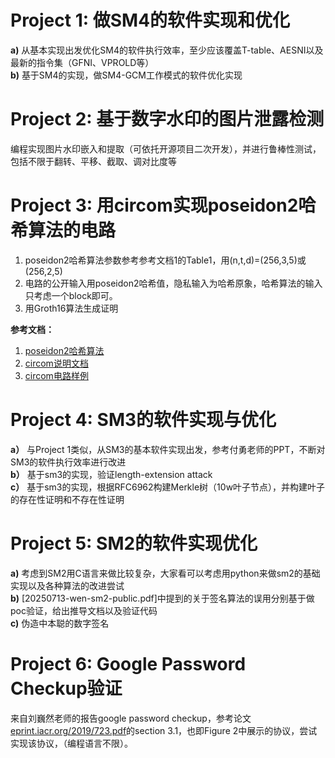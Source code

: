 # Project 1: 做SM4的软件实现和优化  
**a)** 从基本实现出发优化SM4的软件执行效率，至少应该覆盖T-table、AESNI以及最新的指令集（GFNI、VPROLD等）  
**b)** 基于SM4的实现，做SM4-GCM工作模式的软件优化实现  

# Project 2: 基于数字水印的图片泄露检测  
编程实现图片水印嵌入和提取（可依托开源项目二次开发），并进行鲁棒性测试，包括不限于翻转、平移、截取、调对比度等  

# Project 3: 用circom实现poseidon2哈希算法的电路  
1. poseidon2哈希算法参数参考参考文档1的Table1，用(n,t,d)=(256,3,5)或(256,2,5)  
2. 电路的公开输入用poseidon2哈希值，隐私输入为哈希原象，哈希算法的输入只考虑一个block即可。  
3. 用Groth16算法生成证明  

**参考文档：**  
1. [poseidon2哈希算法](https://eprint.iacr.org/2023/323.pdf)  
2. [circom说明文档](https://docs.circom.io/)  
3. [circom电路样例](https://github.com/iden3/circomlib)  

# Project 4: SM3的软件实现与优化  
**a）** 与Project 1类似，从SM3的基本软件实现出发，参考付勇老师的PPT，不断对SM3的软件执行效率进行改进  
**b）** 基于sm3的实现，验证length-extension attack  
**c）** 基于sm3的实现，根据RFC6962构建Merkle树（10w叶子节点），并构建叶子的存在性证明和不存在性证明  

# Project 5: SM2的软件实现优化  
**a)** 考虑到SM2用C语言来做比较复杂，大家看可以考虑用python来做sm2的基础实现以及各种算法的改进尝试  
**b)** [20250713-wen-sm2-public.pdf]中提到的关于签名算法的误用分别基于做poc验证，给出推导文档以及验证代码  
**c)** 伪造中本聪的数字签名  

# Project 6: Google Password Checkup验证  
来自刘巍然老师的报告google password checkup，参考论文[eprint.iacr.org/2019/723.pdf](https://eprint.iacr.org/2019/723.pdf)的section 3.1，也即Figure 2中展示的协议，尝试实现该协议，（编程语言不限）。
